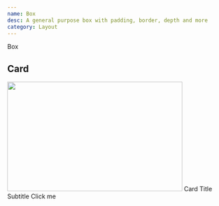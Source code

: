 ```yaml
---
name: Box
desc: A general purpose box with padding, border, depth and more
category: Layout
---
```


<base-knobs src="./components.json" name="base-box">
<base-box padding="lg" depth="md">Box</base-box>
</base-knobs>

## Card

<base-knobs hideTabs src="./components.json" name="base-box">
  <base-box inline depth="sm" radius="md" border="ui-light">
    <img width="400" height="250" src="https://placeimg.com/400/250/tech">
    <base-box padding="md">
      <base-text tag="h2">Card Title</base-text>
      <base-text tag="h6">Subtitle</base-text>
      <base-button type="primary">Click me</base-button>
    </base-box>
  </base-box>
</base-knobs>
